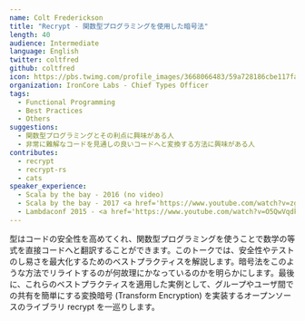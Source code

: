 ```yaml
---
name: Colt Frederickson
title: "Recrypt - 関数型プログラミングを使用した暗号法"
length: 40
audience: Intermediate
language: English
twitter: coltfred
github: coltfred
icon: https://pbs.twimg.com/profile_images/3668066483/59a728186cbe117fab6db5c7f760c39f_400x400.jpeg
organization: IronCore Labs - Chief Types Officer
tags:
  - Functional Programming
  - Best Practices
  - Others
suggestions:
  - 関数型プログラミングとその利点に興味がある人
  - 非常に難解なコードを見通しの良いコードへと変換する方法に興味がある人
contributes:
  - recrypt
  - recrypt-rs
  - cats
speaker_experience:
  - Scala by the bay - 2016 (no video)
  - Scala by the bay - 2017 <a href='https://www.youtube.com/watch?v=zgXli13psuA'>https://www.youtube.com/watch?v=zgXli13psuA</a>
  - Lambdaconf 2015 - <a href='https://www.youtube.com/watch?v=O5QwVqdkVtY'>https://www.youtube.com/watch?v=O5QwVqdkVtY</a>
---
```

型はコードの安全性を高めてくれ、関数型プログラミングを使うことで数学の等式を直接コードへと翻訳することができます。このトークでは、安全性やテストのし易さを最大化するためのベストプラクティスを解説します。暗号法をこのような方法でリライトするのが何故理にかなっているのかを明らかにします。最後に、これらのベストプラクティスを適用した実例として、グループやユーザ間での共有を簡単にする変換暗号 (Transform Encryption) を実装するオープンソースのライブラリ recrypt を一巡りします。
